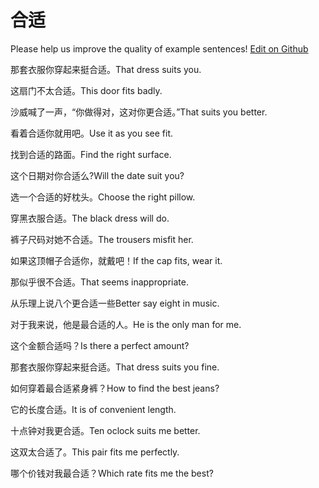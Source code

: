 # 合适

Please help us improve the quality of example sentences! [Edit on Github](https://github.com/jiyushe/jiyu-example-sentence-source/blob/main/chinese/heshi_4.md)

<p><span class="chinese">那套衣服你穿起来挺合适。</span><span class="english">That dress suits you.</span></p>

<p><span class="chinese">这扇门不太合适。</span><span class="english">This door fits badly.</span></p>

<p><span class="chinese">沙威喊了一声，“你做得对，这对你更合适。”</span><span class="english">That suits you better.</span></p>

<p><span class="chinese">看着合适你就用吧。</span><span class="english">Use it as you see fit.</span></p>

<p><span class="chinese">找到合适的路面。</span><span class="english">Find the right surface.</span></p>

<p><span class="chinese">这个日期对你合适么?</span><span class="english">Will the date suit you?</span></p>

<p><span class="chinese">选一个合适的好枕头。</span><span class="english">Choose the right pillow.</span></p>

<p><span class="chinese">穿黑衣服合适。</span><span class="english">The black dress will do.</span></p>

<p><span class="chinese">裤子尺码对她不合适。</span><span class="english">The trousers misfit her.</span></p>

<p><span class="chinese">如果这顶帽子合适你，就戴吧！</span><span class="english">If the cap fits, wear it.</span></p>

<p><span class="chinese">那似乎很不合适。</span><span class="english">That seems inappropriate.</span></p>

<p><span class="chinese">从乐理上说八个更合适一些</span><span class="english">Better say eight in music.</span></p>

<p><span class="chinese">对于我来说，他是最合适的人。</span><span class="english">He is the only man for me.</span></p>

<p><span class="chinese">这个金额合适吗？</span><span class="english">Is there a perfect amount?</span></p>

<p><span class="chinese">那套衣服你穿起来挺合适。</span><span class="english">That dress suits you fine.</span></p>

<p><span class="chinese">如何穿着最合适紧身裤？</span><span class="english">How to find the best jeans?</span></p>

<p><span class="chinese">它的长度合适。</span><span class="english">It is of convenient length.</span></p>

<p><span class="chinese">十点钟对我更合适。</span><span class="english">Ten oclock suits me better.</span></p>

<p><span class="chinese">这双太合适了。</span><span class="english">This pair fits me perfectly.</span></p>

<p><span class="chinese">哪个价钱对我最合适？</span><span class="english">Which rate fits me the best?</span></p>

